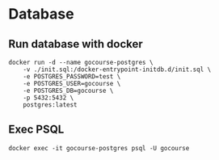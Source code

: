 # Database

## Run database with docker

```
docker run -d --name gocourse-postgres \
    -v ./init.sql:/docker-entrypoint-initdb.d/init.sql \
    -e POSTGRES_PASSWORD=test \
    -e POSTGRES_USER=gocourse \
    -e POSTGRES_DB=gocourse \
    -p 5432:5432 \
    postgres:latest
```

## Exec PSQL

```
docker exec -it gocourse-postgres psql -U gocourse
```